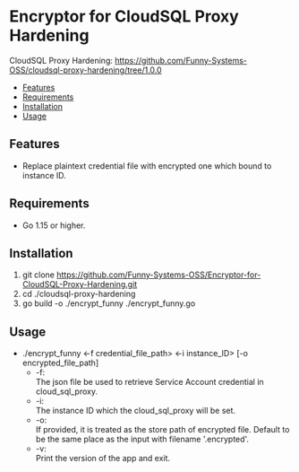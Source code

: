 # Encryptor for CloudSQL Proxy Hardening
CloudSQL Proxy Hardening:
  https://github.com/Funny-Systems-OSS/cloudsql-proxy-hardening/tree/1.0.0
+ [Features](#Features)
+ [Requirements](#Requirements)
+ [Installation](#Installation)
+ [Usage](#Usage)
## Features
+ Replace plaintext credential file with encrypted one which bound to instance ID.
## Requirements
+ Go 1.15 or higher.
## Installation
1. git clone https://github.com/Funny-Systems-OSS/Encryptor-for-CloudSQL-Proxy-Hardening.git
2. cd ./cloudsql-proxy-hardening
3. go build -o ./encrypt_funny ./encrypt_funny.go
## Usage
+ ./encrypt_funny <-f credential_file_path> <-i instance_ID> [-o encrypted_file_path]
  + -f:\
    The json file be used to retrieve Service Account credential in cloud_sql_proxy.
  + -i:\
    The instance ID which the cloud_sql_proxy will be set.
  + -o:\
    If provided, it is treated as the store path of encrypted file. Default to be the same place as the input with filename '<FILENAME>.encrypted'.
  + -v:\
    Print the version of the app and exit.
